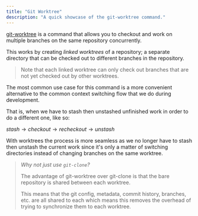 ```yaml
---
title: "Git Worktree"
description: "A quick showcase of the git-worktree command."
---
```


[git-worktree](https://git-scm.com/docs/git-worktree) is a command that allows you to checkout and work 
on multiple branches on the same repository concurrently.

This works by creating _linked worktrees_ of a repository; a separate 
directory that can be checked out to different branches in the repository.

> Note that each linked worktree can only check out branches that are not 
> yet checked out by other worktrees.

The most common use case for this command is a more convenient alternative 
to the common context switching flow that we do during development.

That is, when we have to stash then unstashed unfinished work in order to do a 
different one, like so:

$stash \rightarrow checkout \rightarrow recheckout \rightarrow unstash$

With worktrees the process is more seamless as we no longer have to stash 
then unstash the current work since it's only a matter of switching directories 
instead of changing branches on the same worktree.

> *Why not just use `git-clone`?*
> 
> The advantage of git-worktree over git-clone is that the bare repository is shared 
> between each worktree.
> 
> This means that the git config, metadata, commit history, branches, etc. are all 
> shared to each which means this removes the overhead of trying to synchronize them 
> to each worktree.
